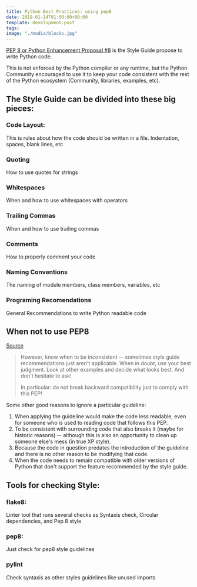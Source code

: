 ```yaml
---
title: Python Best Practices: using pep8
date: 2019-01-14T01:00:00+00:00
template: development-post
tags: 
image: "./media/blocks.jpg"
---
```


[PEP 8 or Python Enhancement Proposal #8](https://www.python.org/dev/peps/pep-0008/) is the Style Guide propose to write Python code.

This is not enforced by the Python compiler or any runtime, but the Python Community encouraged to use it to keep your code consistent with the rest of the Python ecosystem (Community, libraries, examples, etc).

## The Style Guide can be divided into these big pieces:

### Code Layout:

This is rules about how the code should be written in a file. Indentation, spaces, blank lines, etc

### Quoting

How to use quotes for strings

### Whitespaces

When and how to use whitespaces with operators

### Trailing Commas

When and how to use trailing commas

### Comments

How to properly comment your code

### Naming Conventions

The naming of module members, class members, variables, etc

### Programing Recomendations

General Recommendations to write Python readable code



## When not to use PEP8

[Source](https://www.python.org/dev/peps/pep-0008/#a-foolish-consistency-is-the-hobgoblin-of-little-minds)

> However, know when to be inconsistent -- sometimes style guide recommendations just aren't applicable. When in doubt, use your best judgment. Look at other examples and decide what looks best. And don't hesitate to ask!
>
>In particular: do not break backward compatibility just to comply with this PEP!

Some other good reasons to ignore a particular guideline:

1. When applying the guideline would make the code less readable, even for someone who is used to reading code that follows this PEP.
2. To be consistent with surrounding code that also breaks it (maybe for historic reasons) -- although this is also an opportunity to clean up someone else's mess (in true XP style).
3. Because the code in question predates the introduction of the guideline and there is no other reason to be modifying that code.
4. When the code needs to remain compatible with older versions of Python that don't support the feature recommended by the style guide.


## Tools for checking Style:


### flake8:

Linter tool that runs several checks as Syntaxis check, Circular dependencies, and Pep 8 style

### pep8:

Just check for pep8 style guidelines

### pylint

Check syntaxis as other styles guidelines like unused imports
